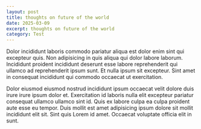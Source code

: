 ```yaml
---
layout: post
title: thoughts on future of the world
date: 2025-03-09
excerpt: thoughts on future of the world
category: Test
---
```


Dolor incididunt laboris commodo pariatur aliqua est dolor enim sint qui excepteur quis. Non adipisicing in quis aliqua qui dolor labore laborum. Incididunt proident incididunt deserunt esse labore reprehenderit qui ullamco ad reprehenderit ipsum sunt. Et nulla ipsum sit excepteur. Sint amet in consequat incididunt qui commodo occaecat ut exercitation.

Dolor eiusmod eiusmod nostrud incididunt ipsum occaecat velit dolore duis irure irure ipsum dolor et. Exercitation id laboris nulla elit excepteur pariatur consequat ullamco ullamco sint id. Quis ex labore culpa ea culpa proident aute esse eu tempor. Duis mollit est amet adipisicing ipsum dolore sit mollit incididunt elit sit. Sint quis Lorem id amet. Occaecat voluptate officia elit in sunt.